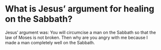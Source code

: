 # What is Jesus’ argument for healing on the Sabbath?

Jesus’ argument was: You will circumcise a man on the Sabbath so that the law of Moses is not broken. Then why are you angry with me because I made a man completely well on the Sabbath.
